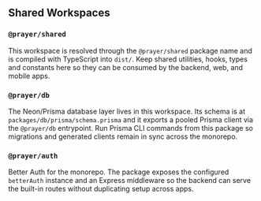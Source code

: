## Shared Workspaces

### `@prayer/shared`

This workspace is resolved through the `@prayer/shared` package name and is
compiled with TypeScript into `dist/`. Keep shared utilities, hooks, types and
constants here so they can be consumed by the backend, web, and mobile apps.

### `@prayer/db`

The Neon/Prisma database layer lives in this workspace. Its schema is at
`packages/db/prisma/schema.prisma` and it exports a pooled Prisma client via the
`@prayer/db` entrypoint. Run Prisma CLI commands from this package so migrations
and generated clients remain in sync across the monorepo.

### `@prayer/auth`

Better Auth for the monorepo. The package exposes the configured
`betterAuth` instance and an Express middleware so the backend can serve the
built-in routes without duplicating setup across apps.
